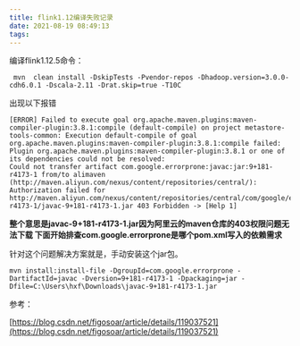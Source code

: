 ```yaml
---
title: flink1.12编译失败记录
date: 2021-08-19 08:49:13
tags:
---
```


编译flink1.12.5命令：

```shell
 mvn  clean install -DskipTests -Pvendor-repos -Dhadoop.version=3.0.0-cdh6.0.1 -Dscala-2.11 -Drat.skip=true -T10C
```

出现以下报错
<!--more-->

```log
[ERROR] Failed to execute goal org.apache.maven.plugins:maven-compiler-plugin:3.8.1:compile (default-compile) on project metastore-tools-common: Execution default-compile of goal org.apache.maven.plugins:maven-compiler-plugin:3.8.1:compile failed: 
Plugin org.apache.maven.plugins:maven-compiler-plugin:3.8.1 or one of its dependencies could not be resolved:
Could not transfer artifact com.google.errorprone:javac:jar:9+181-r4173-1 from/to alimaven (http://maven.aliyun.com/nexus/content/repositories/central/): Authorization failed for http://maven.aliyun.com/nexus/content/repositories/central/com/google/errorprone/javac/9+181-r4173-1/javac-9+181-r4173-1.jar 403 Forbidden -> [Help 1]
```

**整个意思是javac-9+181-r4173-1.jar因为阿里云的maven仓库的403权限问题无法下载
下面开始排查com.google.errorprone是哪个pom.xml写入的依赖需求**

针对这个问题解决方案就是，手动安装这个jar包。

```shell
mvn install:install-file -DgroupId=com.google.errorprone -DartifactId=javac -Dversion=9+181-r4173-1 -Dpackaging=jar -Dfile=C:\Users\hxf\Downloads\javac-9+181-r4173-1.jar
```

参考：

[https://blog.csdn.net/figosoar/article/details/119037521](https://blog.csdn.net/figosoar/article/details/119037521)

